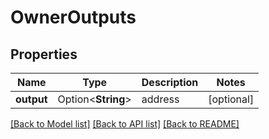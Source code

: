# OwnerOutputs

## Properties

Name | Type | Description | Notes
------------ | ------------- | ------------- | -------------
**output** | Option<**String**> | address | [optional]

[[Back to Model list]](../README.md#documentation-for-models) [[Back to API list]](../README.md#documentation-for-api-endpoints) [[Back to README]](../README.md)


